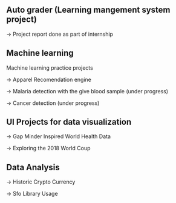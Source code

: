 Auto grader (Learning mangement system project) 
----------------

-> Project report done as part of internship

Machine learning 
----------------
Machine learning practice projects

-> Apparel Recomendation engine

-> Malaria detection with the give blood sample (under progress)

-> Cancer detection (under progress)

UI Projects for data visualization
----------------------------------
-> Gap Minder Inspired World Health Data

-> Exploring the 2018 World Coup

Data Analysis
-------------
-> Historic Crypto Currency

-> Sfo Library Usage
